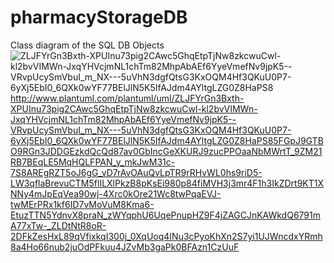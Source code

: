 # pharmacyStorageDB

Class diagram of the SQL DB Objects
![ZLJFYrGn3Bxth-XPUInu73pig2CAwc5GhqEtpTjNw8zkcwuCwl-kl2bvVIMWn-JxqYHVcjmNL1chTm82MhpAbAEf6YyeVmefNv9jpK5--VRvpUcySmVbuI_m_NX---5uVhN3dgfQtsG3KxOQM4Hf3QKuU0P7-6yXj5EbI0_6QXk0wYF77BElJlN5K5IfAJdm4AYltgLZG0Z8HaPS8](https://github.com/stanislav1502/pharmacyStorageDB/assets/80790229/6bfd2725-275c-4b7b-bdcb-09003cfa7269)
http://www.plantuml.com/plantuml/uml/ZLJFYrGn3Bxth-XPUInu73pig2CAwc5GhqEtpTjNw8zkcwuCwl-kl2bvVIMWn-JxqYHVcjmNL1chTm82MhpAbAEf6YyeVmefNv9jpK5--VRvpUcySmVbuI_m_NX---5uVhN3dgfQtsG3KxOQM4Hf3QKuU0P7-6yXj5EbI0_6QXk0wYF77BElJlN5K5IfAJdm4AYltgLZG0Z8HaPS85FGpJ9GTBO9RGn3JDDGEzkdQcQd87av0GbIncGeXKURJ9zucPPOaaNbMWrtT_9ZM21RB7BEqLE5MqHQLFPAN_y_mkJwM31c-7S8AREgRZT5oJ6gG_vD7rAvOAuQvLpTR9rRHvWL0hs9riD5-LW3qflaBrevuCTM5flILXlPkzB8pKsEi980p84fiMVH3j3mr4F1h3IkZDrt9KT1XNNy4mJpEqVea90wj-4Xrc0kOre21Wc8twPqaEVJ-twMErPRx1kf6ID7vMoVuM8Kma6-EtuzTTN5YdnvX8praN_zWYqphU6UqePnupHZ9F4jZAGCJnKAWkdQ6791mA77xTw-_ZLDtNtR8oR-2DFkZesHxL89qVfixkqI300j_0XqUoq4INu3cPyoKhXn2S7yi1UJWncdxYRmh8a4Ho66nub2juOdPFkuu4JZvMb3gaPk0BFAzn1CzUuF

